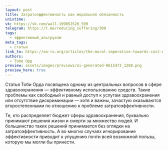 ```yaml
---
layout: post
title: Затратоэффективность как моральная обязанность
unixtime: 
vk: https://vk.com/wall-199052526_599
telegram: https://t.me/reducing_suffering/309
tags:
  - эффективный_альтруизм
meta_tags:
  - статьи
link_to: https://ea-ru.org/articles/the-moral-imperative-towards-cost-effectiveness
authors:
  - Тоби Орд
preview: assets/images/previews/ai-generated-8615473_1280.png
preview_here: true
---
```

Статья Тоби Орда посвящена одному из центральных вопросов в сфере здравоохранения — эффективному использованию средств. Такие проблемы как свободный и равный доступ к услугам здравоохранения или отсутствие дискриминации — хотя и важны, зачастую оказываются второстепенными по отношению к проблеме затратоэффективности.

Те, кто распределяет бюджет сферы здравоохранения, буквально принимают решения жизни и смерти за множество людей. И большинство таких решений принимается без оглядки на затратоэффективность. А во многих случаях игнорирование эффективности приводит к упущению почти всей возможной пользы, которую мы могли бы принести.
